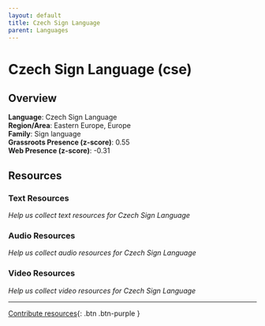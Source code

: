 ```yaml
---
layout: default
title: Czech Sign Language
parent: Languages
---
```


# Czech Sign Language (cse)

## Overview

**Language**: Czech Sign Language  
**Region/Area**: Eastern Europe, Europe  
**Family**: Sign language  
**Grassroots Presence (z-score)**: 0.55  
**Web Presence (z-score)**: -0.31  

## Resources

### Text Resources
*Help us collect text resources for Czech Sign Language*

### Audio Resources
*Help us collect audio resources for Czech Sign Language*

### Video Resources
*Help us collect video resources for Czech Sign Language*

---

[Contribute resources](https://forms.office.com/e/1SfLJx3u1r){: .btn .btn-purple }
